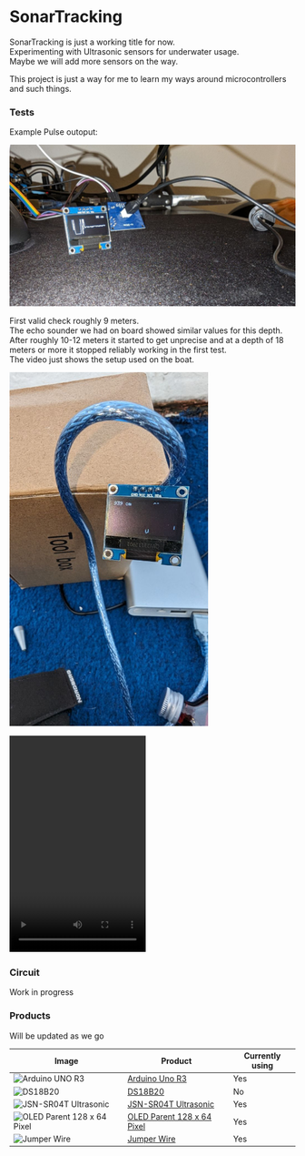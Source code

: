 # SonarTracking
  
SonarTracking is just a working title for now.  
Experimenting with Ultrasonic sensors for underwater usage.  
Maybe we will add more sensors on the way.  
  
This project is just a way for me to learn my ways around microcontrollers and such things.  

### Tests
Example Pulse outoput:  

<img src="resources/images/PULSE_DRAFT_1.jpeg" alt="PULSE_DRAFT" width="1000"/>
  
First valid check roughly 9 meters.  
The echo sounder we had on board showed similar values for this depth.  
After roughly 10-12 meters it started to get unprecise and at a depth of 18 meters or more it stopped reliably working in the first test.  
The video just shows the setup used on the boat.

<img src="resources/images/9m.jpeg" alt="9m-test" width="350"/>  

<video src="resources/videos/SonarSetupBoat.mp4" width="240" height="380" controls></video>

### Circuit
Work in progress

### Products  
  
Will be updated as we go

| Image  |  Product | Currently using |
|---|---|---|
|  <img src="https://m.media-amazon.com/images/I/61xBvJSBunL._AC_SX679_.jpg" alt="Arduino UNO R3" width="200"/> | [Arduino Uno R3](https://amzn.to/4as1Q4x)  | Yes |
|  <img src="https://m.media-amazon.com/images/I/61593VeySrL._SX522_.jpg" alt="DS18B20" width="200"/> | [DS18B20](https://amzn.to/4cpJy5C)  | No |
|  <img src="https://m.media-amazon.com/images/I/41X09w8rXGS.jpg" alt="JSN-SR04T Ultrasonic" width="200"/> | [JSN-SR04T Ultrasonic](https://amzn.to/3TAsHEK)  | Yes |
|  <img src="https://m.media-amazon.com/images/I/51zNzXv-CbS._AC_SY450_.jpg" alt="OLED Parent 128 x 64 Pixel" width="200"/> | [OLED Parent 128 x 64 Pixel](https://amzn.to/4a7SoDt)  | Yes |
|  <img src="https://m.media-amazon.com/images/I/51rEQ0fH5kL._AC_SY450_.jpg" alt="Jumper Wire" width="200"/> | [Jumper Wire](https://amzn.to/3TqtLe1)  | Yes |
